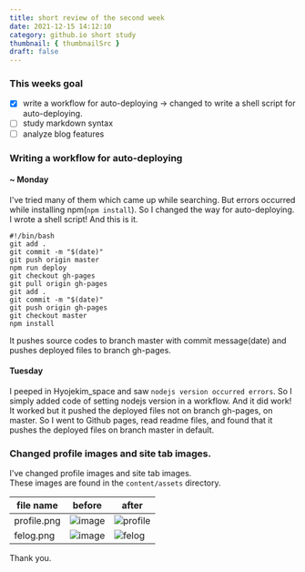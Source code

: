 ```yaml
---
title: short review of the second week
date: 2021-12-15 14:12:10
category: github.io short study
thumbnail: { thumbnailSrc }
draft: false
---
```

### This weeks goal

- [x] write a workflow for auto-deploying -> changed to write a shell script for auto-deploying.
- [ ] study markdown syntax
- [ ] analyze blog features

### Writing a workflow for auto-deploying  
#### ~ Monday  
I've tried many of them which came up while searching. But errors occurred while installing npm(`npm install`). So I changed the way for auto-deploying. I wrote a shell script! And this is it.
```shell
#!/bin/bash
git add .
git commit -m "$(date)"
git push origin master
npm run deploy
git checkout gh-pages
git pull origin gh-pages
git add .
git commit -m "$(date)"
git push origin gh-pages
git checkout master
npm install
```
It pushes source codes to branch master with commit message(date) and pushes deployed files to branch gh-pages.  

#### Tuesday
I peeped in Hyojekim\_space and saw `nodejs version occurred errors`. So I simply added code of setting nodejs version in a workflow. And it did work!  
It worked but it pushed the deployed files not on branch gh-pages, on master. So I went to Github pages, read readme files, and found that it pushes the deployed files on branch master in default.  

### Changed profile images and site tab images.
I've changed profile images and site tab images.  
These images are found in the `content/assets` directory. 

file name | before | after
--------- | ------- | -----
profile.png |![image](https://user-images.githubusercontent.com/91731260/146139180-9bc2fcf3-e51c-49a9-85dc-b2f4c5168f19.png)|![profile](https://user-images.githubusercontent.com/91731260/146138849-00c2af82-4f44-4f42-8bdc-b2216e16913c.png)  
felog.png|![image](https://user-images.githubusercontent.com/91731260/146139265-bed16bcb-5292-41dd-9a07-701d0690c468.png)|![felog](https://user-images.githubusercontent.com/91731260/146138918-5a580bf4-1466-4919-b858-7669330b80db.png)

Thank you.
